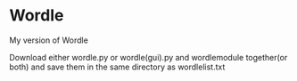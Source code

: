 # Wordle
My version of Wordle

Download either wordle.py or wordle(gui).py and wordlemodule together(or both) and save them in the same directory as wordlelist.txt
